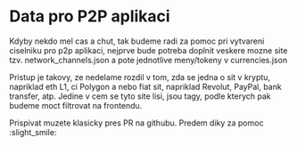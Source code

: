 # Data pro P2P aplikaci

Kdyby nekdo mel cas a chut, tak budeme radi za pomoc pri vytvareni ciselniku pro p2p aplikaci, nejprve bude potreba doplnit veskere mozne site tzv. network_channels.json a pote jednotlive meny/tokeny v currencies.json

Pristup je takovy, ze nedelame rozdil v tom, zda se jedna o sit v kryptu, napriklad eth L1, ci Polygon a nebo fiat sit, napriklad Revolut, PayPal, bank transfer, atp.
Jedine v cem se tyto site lisi, jsou tagy, podle kterych pak budeme moct filtrovat na frontendu.

Prispivat muzete klasicky pres PR na githubu. Predem diky za pomoc :slight_smile: 
